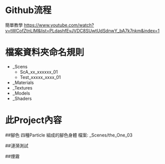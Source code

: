 # Github流程

簡單教學 https://www.youtube.com/watch?v=tWCofZtnLlM&list=PLdashfEvJVDC8SUwtUdSdnwY_bA7k7nkm&index=1

# 檔案資料夾命名規則

- _Scens
  - ScA_xx_xxxxxx_01
  - Test_xxxxx_xxxx_01
- _Materials
- _Textures
- _Models
- _Shaders


# 此Project內容
##腳色
四種Particle 組成的腳色身體
檔案: _Scenes/the_One_03

##漣漪測試

##煙霧

##

